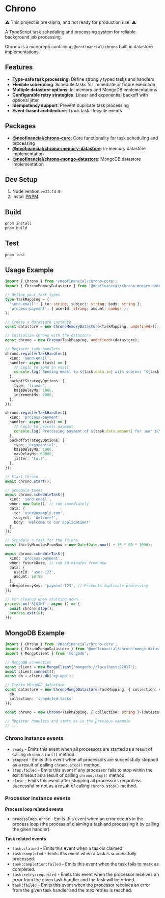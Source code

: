 # Chrono

⚠️ This project is pre-alpha, and not ready for production use. ⚠️

A TypeScript task scheduling and processing system for reliable background job processing.

Chrono is a monorepo containing `@neofinancial/chrono` built in datastore implementations.

## Features

- **Type-safe task processing**: Define strongly typed tasks and handlers
- **Flexible scheduling**: Schedule tasks for immediate or future execution
- **Multiple datastore options**: In-memory and MongoDB implementations
- **Configurable retry strategies**: Linear and exponential backoff with optional jitter
- **Idempotency support**: Prevent duplicate task processing
- **Event-based architecture**: Track task lifecycle events

## Packages

- **[@neofinancial/chrono-core](packages/chrono-core)**: Core functionality for task scheduling and processing
- **[@neofinancial/chrono-memory-datastore](packages/chrono-memory-datastore)**: In-memory datastore implementation
- **[@neofinancial/chrono-mongo-datastore](packages/chrono-mongo-datastore)**: MongoDB datastore implementation

## Dev Setup

1. Node version `>=22.14.0`.
1. Install [PNPM](https://pnpm.io/installation#using-corepack).

## Build

```sh
pnpm install
pnpm build
```

## Test

```sh
pnpm test
```

## Usage Example

```typescript
import { Chrono } from '@neofinancial/chrono-core';
import { ChronoMemoryDatastore } from '@neofinancial/chrono-memory-datastore';

// Define your task types
type TaskMapping = {
  'send-email': { to: string; subject: string; body: string };
  'process-payment': { userId: string; amount: number };
};

// Create a datastore instance
const datastore = new ChronoMemoryDatastore<TaskMapping, undefined>();

// Initialize Chrono with the datastore
const chrono = new Chrono<TaskMapping, undefined>(datastore);

// Register task handlers
chrono.registerTaskHandler({
  kind: 'send-email',
  handler: async (task) => {
    // Logic to send an email
    console.log(`Sending email to ${task.data.to} with subject "${task.data.subject}"`);
  },
  backoffStrategyOptions: {
    type: 'linear',
    baseDelayMs: 1000,
    incrementMs: 2000,
  },
});

chrono.registerTaskHandler({
  kind: 'process-payment',
  handler: async (task) => {
    // Logic to process payment
    console.log(`Processing payment of ${task.data.amount} for user ${task.data.userId}`);
  },
  backoffStrategyOptions: {
    type: 'exponential',
    baseDelayMs: 1000,
    maxDelayMs: 60000,
    jitter: 'full',
  },
});

// Start Chrono
await chrono.start();

// Schedule tasks
await chrono.scheduleTask({
  kind: 'send-email',
  when: new Date(), // run immediately
  data: {
    to: 'user@example.com',
    subject: 'Welcome!',
    body: 'Welcome to our application!'
  },
});

// Schedule a task for the future
const thirtyMinutesFromNow = new Date(Date.now() + 30 * 60 * 1000);

await chrono.scheduleTask({
  kind: 'process-payment',
  when: futureDate, // run 30 minutes from now
  data: {
    userId: 'user-123',
    amount: 99.99
  },
  idempotencyKey: 'payment-123', // Prevents duplicate processing
});

// For cleanup when shutting down
process.on('SIGINT', async () => {
  await chrono.stop();
  process.exit(0);
});
```

## MongoDB Example

```typescript
import { Chrono } from '@neofinancial/chrono-core';
import { ChronoMongoDatastore } from '@neofinancial/chrono-mongo-datastore';
import { MongoClient } from 'mongodb';

// MongoDB connection
const client = new MongoClient('mongodb://localhost:27017');
await client.connect();
const db = client.db('my-app');

// Create MongoDB datastore
const datastore = new ChronoMongoDatastore<TaskMapping, { collection: string }>({
  db,
  collection: 'scheduled-tasks'
});

const chrono = new Chrono<TaskMapping, { collection: string }>(datastore);

// Register handlers and start as in the previous example
// ...
```

### Chrono instance events

- `ready` - Emits this event when all processors are started as a result of calling `chrono.start()` method.
- `stopped` - Emits this event when all processors are successfully stopped as a result of calling `chrono.stop()` method.
- `stop.failed` - Emits this event if any processor fails to stop within the exit timeout as a result of calling `chrono.stop()` method.
- `close` - Emits this event after stopping all processors regardless successful or not as a result of calling `chrono.stop()` method.

### Processor instance events

**Process loop related events**
- `processloop.error` - Emits this event when an error occurs in the process loop (the process of claiming a task and processing it by calling the given handler).

**Task related events**
- `task:claimed` - Emits this event when a task is claimed.
- `task:completed` - Emits this event when a task is successfully processed.
- `task:completion:failed` -  Emits this event when the task fails to mark as completed.
- `task:retry:requested` - Emits this event when the processor receives an error from the given task handler and the task will be retried.
- `task:failed` - Emits this event when the processor receives an error from the given task handler and the max retries is reached.
